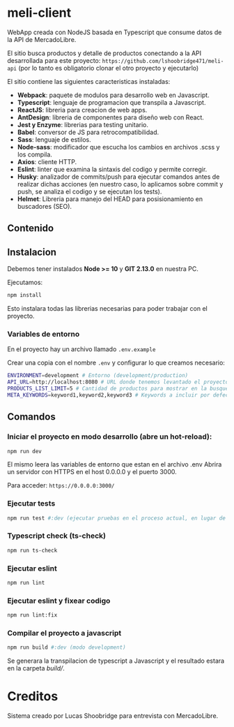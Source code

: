 # meli-client

WebApp creada con NodeJS basada en Typescript que consume datos de la API de MercadoLibre.

El sitio busca productos y detalle de productos conectando a la API desarrollada para este proyecto: ```https://github.com/lshoobridge471/meli-api``` (por lo tanto es obligatorio clonar el otro proyecto y ejecutarlo)

El sitio contiene las siguientes caracteristicas instaladas:

- **Webpack**: paquete de modulos para desarrollo web en Javascript.
- **Typescript**: lenguaje de programacion que transpila a Javascript.
- **ReactJS**: libreria para creacion de web apps.
- **AntDesign**: libreria de componentes para diseño web con React.
- **Jest y Enzyme**: librerias para testing unitario.
- **Babel**: conversor de JS para retrocompatibilidad.
- **Sass**: lenguaje de estilos.
- **Node-sass**: modificador que escucha los cambios en archivos .scss y los compila.
- **Axios**: cliente HTTP.
- **Eslint**: linter que examina la sintaxis del codigo y permite corregir.
- **Husky**: analizador de commits/push para ejecutar comandos antes de realizar dichas acciones (en nuestro caso, lo aplicamos sobre commit y push, se analiza el codigo y se ejecutan los tests).
- **Helmet**: Libreria para manejo del HEAD para posisionamiento en buscadores (SEO).

## Contenido

## Instalacion

Debemos tener instalados **Node >= 10** y **GIT 2.13.0** en nuestra PC.

Ejecutamos:

```bash
npm install
```

Esto instalara todas las librerias necesarias para poder trabajar con el proyecto.

### Variables de entorno
En el proyecto hay un archivo llamado ```.env.example```

Crear una copia con el nombre ```.env``` y configurar lo que creamos necesario:

```bash
ENVIRONMENT=development # Entorno (development/production)
API_URL=http://localhost:8080 # URL donde tenemos levantado el proyecto la API.
PRODUCTS_LIST_LIMIT=5 # Cantidad de productos para mostrar en la busqueda.
META_KEYWORDS=keyword1,keyword2,keyword3 # Keywords a incluir por defecto para SEO.
```

## Comandos

### Iniciar el proyecto en modo desarrollo (abre un hot-reload):
```bash
npm run dev
```
El mismo leera las variables de entorno que estan en el archivo .env
Abrira un servidor con HTTPS en el host 0.0.0.0 y el puerto 3000.

Para acceder: ```https://0.0.0.0:3000/```

### Ejecutar tests
```bash
npm run test #:dev (ejecutar pruebas en el proceso actual, en lugar de crear hilos)
```
### Typescript check (ts-check)
```bash
npm run ts-check
```
### Ejecutar eslint
```bash
npm run lint
```
### Ejecutar eslint y fixear codigo
```bash
npm run lint:fix
```
### Compilar el proyecto a javascript
```bash
npm run build #:dev (modo development)
```
Se generara la transpilacion de typescript a Javascript y el resultado estara en la carpeta *build/*.

# Creditos

Sistema creado por Lucas Shoobridge para entrevista con MercadoLibre.